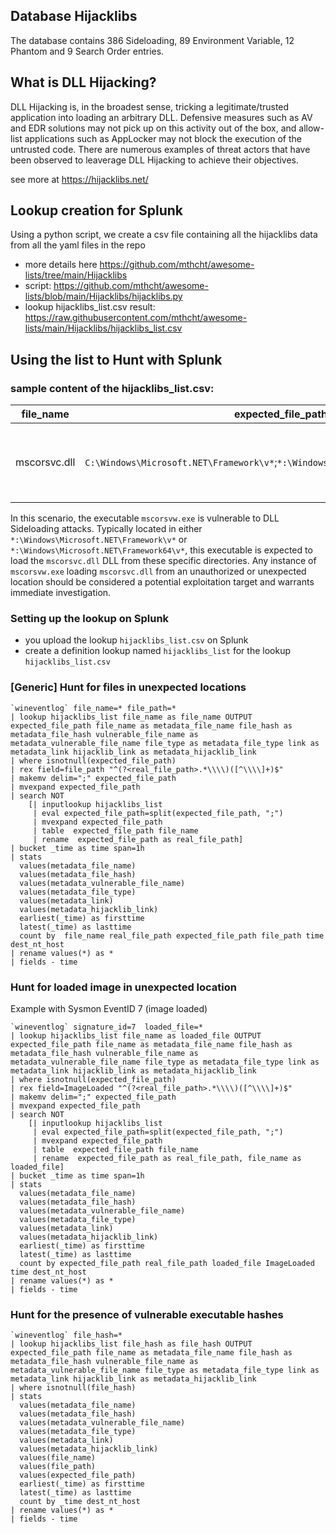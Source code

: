 ## Database Hijacklibs
The database contains 386 Sideloading, 89 Environment Variable, 12 Phantom and 9 Search Order entries.

## What is DLL Hijacking?
DLL Hijacking is, in the broadest sense, tricking a legitimate/trusted application into loading an arbitrary DLL. Defensive measures such as AV and EDR solutions may not pick up on this activity out of the box, and allow-list applications such as AppLocker may not block the execution of the untrusted code. There are numerous examples of threat actors that have been observed to leaverage DLL Hijacking to achieve their objectives.

see more at  https://hijacklibs.net/

## Lookup creation for Splunk
Using a python script, we create a csv file containing all the hijacklibs data from all the yaml files in the repo

- more details here https://github.com/mthcht/awesome-lists/tree/main/Hijacklibs
- script: https://github.com/mthcht/awesome-lists/blob/main/Hijacklibs/hijacklibs.py
- lookup hijacklibs_list.csv result: https://raw.githubusercontent.com/mthcht/awesome-lists/main/Hijacklibs/hijacklibs_list.csv

## Using the list to Hunt with Splunk

### sample content of the hijacklibs_list.csv:

|file_name   |expected_file_path                                                           |vulnerable_file_name                              |file_type  |file_hash|link                                                                                                                                                                             |hijacklib_link                                |
|------------|-----------------------------------------------------------------------------|--------------------------------------------------|-----------|---------|---------------------------------------------------------------------------------------------------------------------------------------------------------------------------------|----------------------------------------------|
|mscorsvc.dll|`C:\Windows\Microsoft.NET\Framework\v*`;`*:\Windows\Microsoft.NET\Framework64\v*`|`*:\Windows\Microsoft.NET\Framework\v*\mscorsvw.exe`|Sideloading|         |https://decoded.avast.io/threatintel/apt-treasure-trove-avast-suspects-chinese-apt-group-mustang-panda-is-collecting-data-from-burmese-government-agencies-and-opposition-groups/|HijackLibs/yml/microsoft/built-in/mscorsvc.yml|

In this scenario, the executable `mscorsvw.exe` is vulnerable to DLL Sideloading attacks. Typically located in either `*:\Windows\Microsoft.NET\Framework\v*` or `*:\Windows\Microsoft.NET\Framework64\v*`, this executable is expected to load the `mscorsvc.dll` DLL from these specific directories.
Any instance of `mscorsvw.exe` loading `mscorsvc.dll` from an unauthorized or unexpected location should be considered a potential exploitation target and warrants immediate investigation.

### Setting up the lookup on Splunk
- you upload the lookup `hijacklibs_list.csv` on Splunk
- create a definition lookup named `hijacklibs_list` for the lookup `hijacklibs_list.csv`

### [Generic] Hunt for files in unexpected locations
```
`wineventlog` file_name=* file_path=*
| lookup hijacklibs_list file_name as file_name OUTPUT expected_file_path file_name as metadata_file_name file_hash as metadata_file_hash vulnerable_file_name as metadata_vulnerable_file_name file_type as metadata_file_type link as metadata_link hijacklib_link as metadata_hijacklib_link
| where isnotnull(expected_file_path) 
| rex field=file_path "^(?<real_file_path>.*\\\\)([^\\\\]+)$"
| makemv delim=";" expected_file_path
| mvexpand expected_file_path
| search NOT
    [| inputlookup hijacklibs_list 
     | eval expected_file_path=split(expected_file_path, ";")
     | mvexpand expected_file_path
     | table  expected_file_path file_name
     | rename  expected_file_path as real_file_path]
| bucket _time as time span=1h
| stats 
  values(metadata_file_name)
  values(metadata_file_hash)
  values(metadata_vulnerable_file_name)
  values(metadata_file_type)
  values(metadata_link)
  values(metadata_hijacklib_link)
  earliest(_time) as firsttime
  latest(_time) as lasttime
  count by  file_name real_file_path expected_file_path file_path time dest_nt_host
| rename values(*) as *
| fields - time
```

### Hunt for loaded image in unexpected location 

Example with Sysmon EventID 7 (image loaded)
```
`wineventlog` signature_id=7  loaded_file=* 
| lookup hijacklibs_list file_name as loaded_file OUTPUT expected_file_path file_name as metadata_file_name file_hash as metadata_file_hash vulnerable_file_name as metadata_vulnerable_file_name file_type as metadata_file_type link as metadata_link hijacklib_link as metadata_hijacklib_link
| where isnotnull(expected_file_path) 
| rex field=ImageLoaded "^(?<real_file_path>.*\\\\)([^\\\\]+)$"
| makemv delim=";" expected_file_path
| mvexpand expected_file_path
| search NOT
    [| inputlookup hijacklibs_list 
     | eval expected_file_path=split(expected_file_path, ";")
     | mvexpand expected_file_path
     | table  expected_file_path file_name
     | rename  expected_file_path as real_file_path, file_name as loaded_file]
| bucket _time as time span=1h
| stats 
  values(metadata_file_name)
  values(metadata_file_hash)
  values(metadata_vulnerable_file_name)
  values(metadata_file_type)
  values(metadata_link)
  values(metadata_hijacklib_link)
  earliest(_time) as firsttime
  latest(_time) as lasttime
  count by expected_file_path real_file_path loaded_file ImageLoaded time dest_nt_host
| rename values(*) as *
| fields - time
```

### Hunt for the presence of vulnerable executable hashes
```
`wineventlog` file_hash=*
| lookup hijacklibs_list file_hash as file_hash OUTPUT expected_file_path file_name as metadata_file_name file_hash as metadata_file_hash vulnerable_file_name as metadata_vulnerable_file_name file_type as metadata_file_type link as metadata_link hijacklib_link as metadata_hijacklib_link
| where isnotnull(file_hash)
| stats 
  values(metadata_file_name)
  values(metadata_file_hash)
  values(metadata_vulnerable_file_name)
  values(metadata_file_type)
  values(metadata_link)
  values(metadata_hijacklib_link)
  values(file_name)
  values(file_path)
  values(expected_file_path) 
  earliest(_time) as firsttime
  latest(_time) as lasttime
  count by _time dest_nt_host
| rename values(*) as *
| fields - time
```

